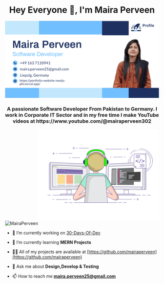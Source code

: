 <h1 align="center">Hey Everyone 👋, I'm Maira Perveen</h1>
<div align="center"> <img src="https://raw.githubusercontent.com/mairaperveen/mairaperveen/main/banner-github.png.png"> </div>
<h3 align="center">A passionate Software Developer From Pakistan to Germany. I work in Corporate IT Sector and in my free time I make YouTube videos at https://www.youtube.com/@mairaperveen302</h3>
<img align="right" alt="Coding" width="400" src="https://raw.githubusercontent.com/devSouvik/devSouvik/master/gif3.gif">

<p align="left"> <img src="https://komarev.com/ghpvc/?username=jaiswaladi246&label=Profile%20views&color=0e75b6&style=flat" alt="MairaPerveen" /> </p>

- 🔭 I’m currently working on [30-Days-Of-Dev](https://github.com/mairaperveen/30-Days-Of-Dev)

- 🌱 I’m currently learning **MERN Projects**

- 👨‍💻 All of my projects are available at [https://github.com/mairaperveen](https://github.com/mairaperveen)

- 💬 Ask me about **Design,Develop & Testing**

- 📫 How to reach me **maira.perveen25@gmail.com**
